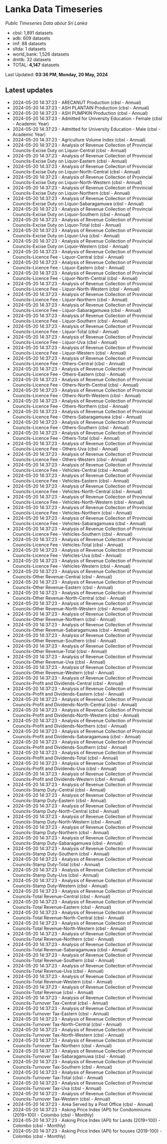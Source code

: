 # Lanka Data Timeseries
*Public Timeseries Data about Sri Lanka*

* cbsl: 1,891 datasets
* adb: 609 datasets
* imf: 88 datasets
* sltda: 1 datasets
* world_bank: 1,526 datasets
* dmtlk: 32 datasets
* TOTAL: **4,147** datasets

Last Updated: **03:36 PM, Monday, 20 May, 2024**

## Latest updates

* 2024-05-20 14:37:23 - ARECANUT Production (cbsl - Annual)
* 2024-05-20 14:37:23 - ASH PLANTAIN Production (cbsl - Annual)
* 2024-05-20 14:37:23 - ASH PUMPKIN Production (cbsl - Annual)
* 2024-05-20 14:37:23 - Admitted for University Education - Female (cbsl - Academic Year)
* 2024-05-20 14:37:23 - Admitted for University Education - Male (cbsl - Academic Year)
* 2024-05-20 14:37:23 - Agriculture Volume Index (cbsl - Annual)
* 2024-05-20 14:37:23 - Analysis of Revenue Collection of Provincial Councils-Excise Duty on Liquor-Central (cbsl - Annual)
* 2024-05-20 14:37:23 - Analysis of Revenue Collection of Provincial Councils-Excise Duty on Liquor-Eastern (cbsl - Annual)
* 2024-05-20 14:37:23 - Analysis of Revenue Collection of Provincial Councils-Excise Duty on Liquor-North-Central (cbsl - Annual)
* 2024-05-20 14:37:23 - Analysis of Revenue Collection of Provincial Councils-Excise Duty on Liquor-North-Western (cbsl - Annual)
* 2024-05-20 14:37:23 - Analysis of Revenue Collection of Provincial Councils-Excise Duty on Liquor-Northern (cbsl - Annual)
* 2024-05-20 14:37:23 - Analysis of Revenue Collection of Provincial Councils-Excise Duty on Liquor-Sabaragamuwa (cbsl - Annual)
* 2024-05-20 14:37:23 - Analysis of Revenue Collection of Provincial Councils-Excise Duty on Liquor-Southern (cbsl - Annual)
* 2024-05-20 14:37:23 - Analysis of Revenue Collection of Provincial Councils-Excise Duty on Liquor-Total (cbsl - Annual)
* 2024-05-20 14:37:23 - Analysis of Revenue Collection of Provincial Councils-Excise Duty on Liquor-Uva (cbsl - Annual)
* 2024-05-20 14:37:23 - Analysis of Revenue Collection of Provincial Councils-Excise Duty on Liquor-Western (cbsl - Annual)
* 2024-05-20 14:37:23 - Analysis of Revenue Collection of Provincial Councils-Licence Fee - Liquor-Central (cbsl - Annual)
* 2024-05-20 14:37:23 - Analysis of Revenue Collection of Provincial Councils-Licence Fee - Liquor-Eastern (cbsl - Annual)
* 2024-05-20 14:37:23 - Analysis of Revenue Collection of Provincial Councils-Licence Fee - Liquor-North-Central (cbsl - Annual)
* 2024-05-20 14:37:23 - Analysis of Revenue Collection of Provincial Councils-Licence Fee - Liquor-North-Western (cbsl - Annual)
* 2024-05-20 14:37:23 - Analysis of Revenue Collection of Provincial Councils-Licence Fee - Liquor-Northern (cbsl - Annual)
* 2024-05-20 14:37:23 - Analysis of Revenue Collection of Provincial Councils-Licence Fee - Liquor-Sabaragamuwa (cbsl - Annual)
* 2024-05-20 14:37:23 - Analysis of Revenue Collection of Provincial Councils-Licence Fee - Liquor-Southern (cbsl - Annual)
* 2024-05-20 14:37:23 - Analysis of Revenue Collection of Provincial Councils-Licence Fee - Liquor-Total (cbsl - Annual)
* 2024-05-20 14:37:23 - Analysis of Revenue Collection of Provincial Councils-Licence Fee - Liquor-Uva (cbsl - Annual)
* 2024-05-20 14:37:23 - Analysis of Revenue Collection of Provincial Councils-Licence Fee - Liquor-Western (cbsl - Annual)
* 2024-05-20 14:37:23 - Analysis of Revenue Collection of Provincial Councils-Licence Fee - Others-Central (cbsl - Annual)
* 2024-05-20 14:37:23 - Analysis of Revenue Collection of Provincial Councils-Licence Fee - Others-Eastern (cbsl - Annual)
* 2024-05-20 14:37:23 - Analysis of Revenue Collection of Provincial Councils-Licence Fee - Others-North-Central (cbsl - Annual)
* 2024-05-20 14:37:23 - Analysis of Revenue Collection of Provincial Councils-Licence Fee - Others-North-Western (cbsl - Annual)
* 2024-05-20 14:37:23 - Analysis of Revenue Collection of Provincial Councils-Licence Fee - Others-Northern (cbsl - Annual)
* 2024-05-20 14:37:23 - Analysis of Revenue Collection of Provincial Councils-Licence Fee - Others-Sabaragamuwa (cbsl - Annual)
* 2024-05-20 14:37:23 - Analysis of Revenue Collection of Provincial Councils-Licence Fee - Others-Southern (cbsl - Annual)
* 2024-05-20 14:37:23 - Analysis of Revenue Collection of Provincial Councils-Licence Fee - Others-Total (cbsl - Annual)
* 2024-05-20 14:37:23 - Analysis of Revenue Collection of Provincial Councils-Licence Fee - Others-Uva (cbsl - Annual)
* 2024-05-20 14:37:23 - Analysis of Revenue Collection of Provincial Councils-Licence Fee - Others-Western (cbsl - Annual)
* 2024-05-20 14:37:23 - Analysis of Revenue Collection of Provincial Councils-Licence Fee - Vehicles-Central (cbsl - Annual)
* 2024-05-20 14:37:23 - Analysis of Revenue Collection of Provincial Councils-Licence Fee - Vehicles-Eastern (cbsl - Annual)
* 2024-05-20 14:37:23 - Analysis of Revenue Collection of Provincial Councils-Licence Fee - Vehicles-North-Central (cbsl - Annual)
* 2024-05-20 14:37:23 - Analysis of Revenue Collection of Provincial Councils-Licence Fee - Vehicles-North-Western (cbsl - Annual)
* 2024-05-20 14:37:23 - Analysis of Revenue Collection of Provincial Councils-Licence Fee - Vehicles-Northern (cbsl - Annual)
* 2024-05-20 14:37:23 - Analysis of Revenue Collection of Provincial Councils-Licence Fee - Vehicles-Sabaragamuwa (cbsl - Annual)
* 2024-05-20 14:37:23 - Analysis of Revenue Collection of Provincial Councils-Licence Fee - Vehicles-Southern (cbsl - Annual)
* 2024-05-20 14:37:23 - Analysis of Revenue Collection of Provincial Councils-Licence Fee - Vehicles-Total (cbsl - Annual)
* 2024-05-20 14:37:23 - Analysis of Revenue Collection of Provincial Councils-Licence Fee - Vehicles-Uva (cbsl - Annual)
* 2024-05-20 14:37:23 - Analysis of Revenue Collection of Provincial Councils-Licence Fee - Vehicles-Western (cbsl - Annual)
* 2024-05-20 14:37:23 - Analysis of Revenue Collection of Provincial Councils-Other Revenue-Central (cbsl - Annual)
* 2024-05-20 14:37:23 - Analysis of Revenue Collection of Provincial Councils-Other Revenue-Eastern (cbsl - Annual)
* 2024-05-20 14:37:23 - Analysis of Revenue Collection of Provincial Councils-Other Revenue-North-Central (cbsl - Annual)
* 2024-05-20 14:37:23 - Analysis of Revenue Collection of Provincial Councils-Other Revenue-North-Western (cbsl - Annual)
* 2024-05-20 14:37:23 - Analysis of Revenue Collection of Provincial Councils-Other Revenue-Northern (cbsl - Annual)
* 2024-05-20 14:37:23 - Analysis of Revenue Collection of Provincial Councils-Other Revenue-Sabaragamuwa (cbsl - Annual)
* 2024-05-20 14:37:23 - Analysis of Revenue Collection of Provincial Councils-Other Revenue-Southern (cbsl - Annual)
* 2024-05-20 14:37:23 - Analysis of Revenue Collection of Provincial Councils-Other Revenue-Total (cbsl - Annual)
* 2024-05-20 14:37:23 - Analysis of Revenue Collection of Provincial Councils-Other Revenue-Uva (cbsl - Annual)
* 2024-05-20 14:37:23 - Analysis of Revenue Collection of Provincial Councils-Other Revenue-Western (cbsl - Annual)
* 2024-05-20 14:37:23 - Analysis of Revenue Collection of Provincial Councils-Profit and Dividends-Central (cbsl - Annual)
* 2024-05-20 14:37:23 - Analysis of Revenue Collection of Provincial Councils-Profit and Dividends-Eastern (cbsl - Annual)
* 2024-05-20 14:37:23 - Analysis of Revenue Collection of Provincial Councils-Profit and Dividends-North-Central (cbsl - Annual)
* 2024-05-20 14:37:23 - Analysis of Revenue Collection of Provincial Councils-Profit and Dividends-North-Western (cbsl - Annual)
* 2024-05-20 14:37:23 - Analysis of Revenue Collection of Provincial Councils-Profit and Dividends-Northern (cbsl - Annual)
* 2024-05-20 14:37:23 - Analysis of Revenue Collection of Provincial Councils-Profit and Dividends-Sabaragamuwa (cbsl - Annual)
* 2024-05-20 14:37:23 - Analysis of Revenue Collection of Provincial Councils-Profit and Dividends-Southern (cbsl - Annual)
* 2024-05-20 14:37:23 - Analysis of Revenue Collection of Provincial Councils-Profit and Dividends-Total (cbsl - Annual)
* 2024-05-20 14:37:23 - Analysis of Revenue Collection of Provincial Councils-Profit and Dividends-Uva (cbsl - Annual)
* 2024-05-20 14:37:23 - Analysis of Revenue Collection of Provincial Councils-Profit and Dividends-Western (cbsl - Annual)
* 2024-05-20 14:37:23 - Analysis of Revenue Collection of Provincial Councils-Stamp Duty-Central (cbsl - Annual)
* 2024-05-20 14:37:23 - Analysis of Revenue Collection of Provincial Councils-Stamp Duty-Eastern (cbsl - Annual)
* 2024-05-20 14:37:23 - Analysis of Revenue Collection of Provincial Councils-Stamp Duty-North-Central (cbsl - Annual)
* 2024-05-20 14:37:23 - Analysis of Revenue Collection of Provincial Councils-Stamp Duty-North-Western (cbsl - Annual)
* 2024-05-20 14:37:23 - Analysis of Revenue Collection of Provincial Councils-Stamp Duty-Northern (cbsl - Annual)
* 2024-05-20 14:37:23 - Analysis of Revenue Collection of Provincial Councils-Stamp Duty-Sabaragamuwa (cbsl - Annual)
* 2024-05-20 14:37:23 - Analysis of Revenue Collection of Provincial Councils-Stamp Duty-Southern (cbsl - Annual)
* 2024-05-20 14:37:23 - Analysis of Revenue Collection of Provincial Councils-Stamp Duty-Total (cbsl - Annual)
* 2024-05-20 14:37:23 - Analysis of Revenue Collection of Provincial Councils-Stamp Duty-Uva (cbsl - Annual)
* 2024-05-20 14:37:23 - Analysis of Revenue Collection of Provincial Councils-Stamp Duty-Western (cbsl - Annual)
* 2024-05-20 14:37:23 - Analysis of Revenue Collection of Provincial Councils-Total Revenue-Central (cbsl - Annual)
* 2024-05-20 14:37:23 - Analysis of Revenue Collection of Provincial Councils-Total Revenue-Eastern (cbsl - Annual)
* 2024-05-20 14:37:23 - Analysis of Revenue Collection of Provincial Councils-Total Revenue-North-Central (cbsl - Annual)
* 2024-05-20 14:37:23 - Analysis of Revenue Collection of Provincial Councils-Total Revenue-North-Western (cbsl - Annual)
* 2024-05-20 14:37:23 - Analysis of Revenue Collection of Provincial Councils-Total Revenue-Northern (cbsl - Annual)
* 2024-05-20 14:37:23 - Analysis of Revenue Collection of Provincial Councils-Total Revenue-Sabaragamuwa (cbsl - Annual)
* 2024-05-20 14:37:23 - Analysis of Revenue Collection of Provincial Councils-Total Revenue-Southern (cbsl - Annual)
* 2024-05-20 14:37:23 - Analysis of Revenue Collection of Provincial Councils-Total Revenue-Uva (cbsl - Annual)
* 2024-05-20 14:37:23 - Analysis of Revenue Collection of Provincial Councils-Total Revenue-Western (cbsl - Annual)
* 2024-05-20 14:37:23 - Analysis of Revenue Collection of Provincial Councils-Total Revenue (cbsl - Annual)
* 2024-05-20 14:37:23 - Analysis of Revenue Collection of Provincial Councils-Turnover Tax-Central (cbsl - Annual)
* 2024-05-20 14:37:23 - Analysis of Revenue Collection of Provincial Councils-Turnover Tax-Eastern (cbsl - Annual)
* 2024-05-20 14:37:23 - Analysis of Revenue Collection of Provincial Councils-Turnover Tax-North-Central (cbsl - Annual)
* 2024-05-20 14:37:23 - Analysis of Revenue Collection of Provincial Councils-Turnover Tax-North-Western (cbsl - Annual)
* 2024-05-20 14:37:23 - Analysis of Revenue Collection of Provincial Councils-Turnover Tax-Northern (cbsl - Annual)
* 2024-05-20 14:37:23 - Analysis of Revenue Collection of Provincial Councils-Turnover Tax-Sabaragamuwa (cbsl - Annual)
* 2024-05-20 14:37:23 - Analysis of Revenue Collection of Provincial Councils-Turnover Tax-Southern (cbsl - Annual)
* 2024-05-20 14:37:23 - Analysis of Revenue Collection of Provincial Councils-Turnover Tax-Total (cbsl - Annual)
* 2024-05-20 14:37:23 - Analysis of Revenue Collection of Provincial Councils-Turnover Tax-Uva (cbsl - Annual)
* 2024-05-20 14:37:23 - Analysis of Revenue Collection of Provincial Councils-Turnover Tax-Western (cbsl - Annual)
* 2024-05-20 14:37:23 - Area Served by a Post Office (cbsl - Annual)
* 2024-05-20 14:37:23 - Asking Price Index (API) for Condominiums (2019=100) - Colombo (cbsl - Monthly)
* 2024-05-20 14:37:23 - Asking Price Index (API) for Lands (2019=100) - Colombo (cbsl - Monthly)
* 2024-05-20 14:37:23 - Asking Price Index (API) for houses (2019-100) - Colombo (cbsl - Monthly)
